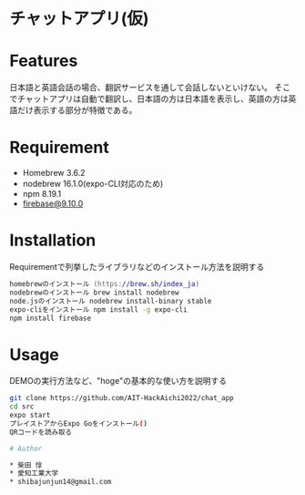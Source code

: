 # チャットアプリ(仮)

# Features

日本語と英語会話の場合、翻訳サービスを通して会話しないといけない。
そこでチャットアプリは自動で翻訳し、日本語の方は日本語を表示し、英語の方は英語だけ表示する部分が特徴である。

# Requirement

* Homebrew 3.6.2
* nodebrew 16.1.0(expo-CLI対応のため)
* npm 8.19.1
* firebase@9.10.0


# Installation

Requirementで列挙したライブラリなどのインストール方法を説明する

```zsh
homebrewのインストール (https://brew.sh/index_ja)
nodebrewのインストール brew install nodebrew
node.jsのインストール nodebrew install-binary stable
expo-cliをインストール npm install -g expo-cli
npm install firebase
```

# Usage

DEMOの実行方法など、"hoge"の基本的な使い方を説明する

```bash
git clone https://github.com/AIT-HackAichi2022/chat_app
cd src
expo start
プレイストアからExpo Goをインストール()
QRコードを読み取る

# Author

* 柴田 惇
* 愛知工業大学
* shibajunjun14@gmail.com

